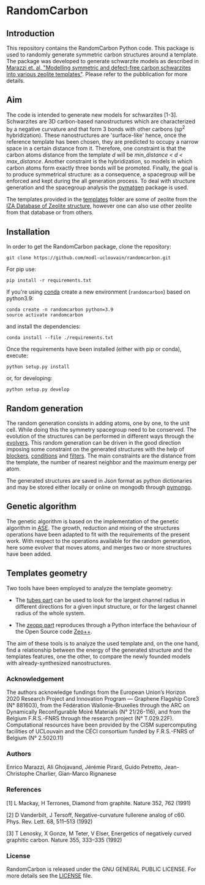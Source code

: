# RandomCarbon

## Introduction

This repository contains the RandomCarbon Python code. This package is used to randomly generate symmetric carbon structures around a template. The package was developed to generate schwarzite models as described in [Marazzi et. al, "Modelling symmetric and defect-free carbon schwarzites into various zeolite templates"](URL). Please refer to the pubblication for more details.

## Aim

The code is intended to generate new models for schwarzites [1-3]. Schwarzites are 3D carbon-based nanostructures which are characterized by a negative curvature and that form 3 bonds with other carbons (sp<sup>2</sup> hybridization). These nanostructures are 'surface-like' hence, once the reference template has been chosen, they are predicted to occupy a narrow space in a certain distance from it. Therefore, one constraint is that the carbon atoms distance from the template <i>d</i> will be <i>min_distance &lt; d &lt; max_distance</i>. Another constraint is the hybridization, so models in which carbon atoms form exactly three bonds will be promoted. Finally, the goal is to produce symmetrical structure: as a consequence, a spacegroup will be enforced and kept during the all generation process. To deal with structure generation and the spacegroup analysis the [pymatgen](https://pymatgen.org/) package is used. 

The templates provided in the [templates](randomcarbon/data/templates/) folder are some of zeolite from the [IZA Database of Zeolite structure](http://www.iza-structure.org/databases/), however one can also use other zeolite from that database or from others.


## Installation

In order to get the RandomCarbon package, clone the repository:

```
git clone https://github.com/modl-uclouvain/randomcarbon.git
```
For pip use:
```
pip install -r requirements.txt
```

If you're using [conda](https://conda.io/en/latest/) create a new environment (`randomcarbon`) based on python3.9:

```
conda create -n randomcarbon python=3.9
source activate randomcarbon
```

and install the dependencies:

```
conda install --file ./requirements.txt
```

Once the requirements have been installed (either with pip or conda), execute:
```
python setup.py install
```

or, for developing:
```
python setup.py develop
```

## Random generation

The random generation consists in adding atoms, one by one, to the unit cell. While doing this the symmetry spacegroup need to be conserved. The evolution of the structures can be performed in different ways through the [evolvers](randomcarbon/evolution/evolvers/). This random generation can be driven in the good direction imposing some constraint on the generated structures with the help of [blockers](randomcarbon/evolution/blockers), [conditions](randomcarbon/evolution/conditions) and [filters](randomcarbon/evolution/filters). The main constraints are the distance from the template, the number of nearest neighbor and the maximum energy per atom.

The generated structures are saved in Json format as python dictionaries and may be stored either locally or online on mongodb through [pymongo](https://pymongo.readthedocs.io/en/stable/).

## Genetic algorithm

The genetic algorithm is based on the implementation of the genetic algorithm in [ASE](https://wiki.fysik.dtu.dk/ase/ase/ga/ga.html). The growth, reduction and mixing of the structures operations have been adapted to fit with the requirements of the present work. With respect to the operations available for the random generation, here some evolver that moves atoms, and merges two or more structures have been added.

## Templates geometry

Two tools have been employed to analyze the template geometry:

 - The [tubes part](randomcarbon/tubes/search.py) can be used to look for the largest channel radius in different directions for a given input structure, or for the largest channel radius of the whole system.

 - The [zeopp part](randomcarbon/zeopp/zeopp.py) reproduces through a Python interface the behaviour of the Open Source code [Zeo++](http://www.zeoplusplus.org/).

The aim of these tools is to analyze the used template and, on the one hand, find a relationship between the energy of the generated structure and the templates features, one the other, to compare the newly founded models with already-synthesized nanostructures.


### Acknowledgement

The authors acknowledge fundings from the European Union’s Horizon 2020 Research Project and Innovation Program — Graphene Flagship Core3 (N° 881603), from the Fédération Wallonie-Bruxelles through the ARC on Dynamically Reconfigurable Moiré Materials (N° 21/26-116), and from the Belgium F.R.S.-FNRS through the research project (N° T.029.22F). Computational resources have been provided by the CISM supercomputing facilities of UCLouvain and the CÉCI consortium funded by F.R.S.-FNRS of Belgium (N° 2.5020.11)


### Authors

Enrico Marazzi, Ali Ghojavand, Jérémie Pirard, Guido Petretto, Jean-Christophe Charlier, Gian-Marco Rignanese

### References

[1] L Mackay, H Terrones, Diamond from graphite. Nature 352, 762 (1991)

[2] D Vanderbilt, J Tersoff, Negative-curvature fullerene analog of c60. Phys. Rev. Lett. 68, 511–513 (1992)

[3] T Lenosky, X Gonze, M Teter, V Elser, Energetics of negatively curved graphitic carbon. Nature 355, 333–335 (1992)

### License

RandomCarbon is released under the GNU GENERAL PUBLIC LICENSE. For more details see the [LICENSE](LICENSE) file.
